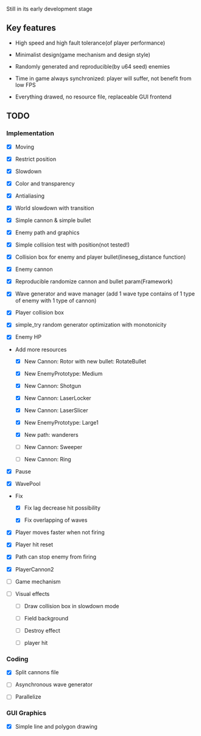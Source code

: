 Still in its early development stage

## Key features

* High speed and high fault tolerance(of player performance)

* Minimalist design(game mechanism and design style) 

* Randomly generated and reproducible(by u64 seed) enemies

* Time in game always synchronized: player will suffer, not benefit from low FPS

* Everything drawed, no resource file, replaceable GUI frontend

## TODO

### Implementation

* [x] Moving

* [x] Restrict position

* [x] Slowdown

* [x] Color and transparency

* [x] Antialiasing

* [x] World slowdown with transition

* [x] Simple cannon & simple bullet

* [x] Enemy path and graphics

* [x] Simple collision test with position(not tested!)

* [x] Collision box for enemy and player bullet(lineseg\_distance function)

* [x] Enemy cannon

* [x] Reproducible randomize cannon and bullet param(Framework)

* [x] Wave generator and wave manager
(add 1 wave type contains of 1 type of enemy with 1 type of cannon)

* [x] Player collision box

* [x] simple\_try random generator optimization with monotonicity

* [x] Enemy HP

* Add more resources

	* [x] New Cannon: Rotor with new bullet: RotateBullet

	* [x] New EnemyPrototype: Medium

	* [x] New Cannon: Shotgun

	* [x] New Cannon: LaserLocker

	* [x] New Cannon: LaserSlicer

	* [x] New EnemyPrototype: Large1

	* [x] New path: wanderers

	* [ ] New Cannon: Sweeper

	* [ ] New Cannon: Ring

* [x] Pause

* [x] WavePool

* Fix

	* [x] Fix lag decrease hit possibility
	
	* [x] Fix overlapping of waves
	
* [x] Player moves faster when not firing

* [x] Player hit reset

* [x] Path can stop enemy from firing

* [x] PlayerCannon2

* [ ] Game mechanism

* [ ] Visual effects

	* [ ] Draw collision box in slowdown mode

	* [ ] Field background

	* [ ] Destroy effect

	* [ ] player hit

### Coding

* [x] Split cannons file

* [ ] Asynchronous wave generator

* [ ] Parallelize

### GUI Graphics

* [x] Simple line and polygon drawing
